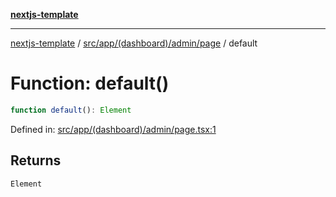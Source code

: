 [**nextjs-template**](README.md)

---

[nextjs-template](README.md) / [src/app/(dashboard)/admin/page](<src.app.(dashboard).admin.page.md>) / default

# Function: default()

```ts
function default(): Element
```

Defined in: [src/app/(dashboard)/admin/page.tsx:1](<https://github.com/Its-Satyajit/nextjs-template/blob/c8d81b09293d759cbf04e9bc7e542cc7d90740e6/src/app/(dashboard)/admin/page.tsx#L1>)

## Returns

`Element`
